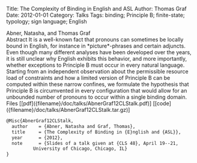 Title: The Complexity of Binding in English and ASL
Author: Thomas Graf
Date: 2012-01-01
Category: Talks
Tags: binding; Principle B; finite-state; typology; sign language; English

<div markdown class="authors">
Abner, Natasha, and Thomas Graf
</div>

<div markdown class="abstract">
<span id="abstract-title">Abstract</span>
It is a well-known fact that pronouns can sometimes be locally bound in English, for instance in *picture*-phrases and certain adjuncts.
Even though many different analyses have been developed over the years, it is still unclear why English exhibits this behavior, and more importantly, whether exceptions to Principle B must occur in every natural language.
Starting from an independent observation about the permissible resource load of constraints and how a limited version of Principle B can be computed within these narrow confines, we formulate the hypothesis that Principle B is circumvented in every configuration that would allow for an unbounded number of pronouns to occur within a single binding domain.
</div>

<div markdown class="files">
<span id="files-title">Files</span>
[[pdf]({filename}/doc/talks/AbnerGraf12CLStalk.pdf)]
[[code]({filename}/doc/talks/AbnerGraf12CLStalk.tar.gz)]
</div>

~~~latex
@Misc{AbnerGraf12CLStalk,
  author	= {Abner, Natasha and Graf, Thomas},
  title		= {The Complexity of Binding in {E}nglish and {ASL}},
  year		= {2012},
  note		= {Slides of a talk given at {CLS 48}, April 19--21,
		  University of Chicago, Chicago, IL}
}
~~~
